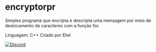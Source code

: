 # encryptorpr
Simples programa que encripta e descripta uma mensagem por meio de deslocamento de caracteres com a função for.

Linguagem: C++
Criado por Eliel

























[![Discord](https://discordapp.com/api/guilds/463752820026376202/widget.png)](https://discord.gg/zxSwN8Z)
